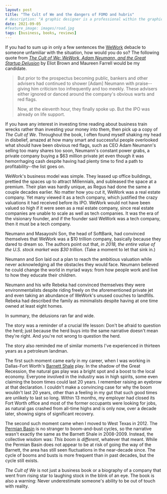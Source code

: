 ```yaml
---
layout: post
title: "The Cult of We and the dangers of FOMO and hubris"
# description: "A graphic designer is a professional within the graphic design and graphic arts industry."
date: 2021-09-05
#feature_image: images/road.jpg
tags: [business, books, reviews]
---
```


If you had to sum up in only a few sentences the [WeWork](https://en.wikipedia.org/wiki/WeWork) debacle to someone unfamiliar with the situation, how would you do so? The following quote from *[The Cult of We: WeWork, Adam Neumann, and the Great Startup Delusion](https://www.amazon.com/Cult-We-Neumann-Startup-Delusion-ebook/dp/B08FHC77MT/ref=sr_1_1?dchild=1&keywords=The+cult+of+we&qid=1630936360&sr=8-1)* by Eliot Brown and Maureen Farrell would be my candidate.

> But prior to the prospectus becoming public, bankers and other advisers had continued to shower \[Adam\] Neumann with praise--giving him criticism too infrequently and too meekly. These advisers either ignored or danced around the company's obvious warts and red flags.
>
> Now, at the eleventh hour, they finally spoke up. But the IPO was already on life support.

If you have any interest in investing time reading about business train wrecks rather than investing your money into them, then pick up a copy of *The Cult of We*. Throughout the book, I often found myself shaking my head in disbelief, amazed at how many smart and successful people overlooked what should have been obvious red flags, such as CEO Adam Neumann's selling too many shares too soon, Neumann's constant power grabs, a private company buying a $63 million private jet even though it was hemorrhaging cash despite having had plenty time to find a path to profitability--the list goes on.

WeWork's business model was simple. They leased up office buildings, prettied the spaces up to attract Millennials, and subleased the space at a premium. Their plan was hardly unique, as Regus had done the same a couple decades earlier. No matter how you cut it, WeWork was a real estate company. Yet many viewed it as a tech company, which justified the crazy valuations it had received before its IPO. WeWork would not have been valued so high if it were seen as a real estate company, since real estate companies are unable to scale as well as tech companies. It was the era of the visionary founder, and if the founder said WeWork was a tech company, then it must be a tech company.

Neumann and Masayoshi Son, the head of SoftBank, had convinced themselves that WeWork was a $10 trillion company, basically because they dared to dream so. The authors point out that, *in 2018, the entire value of the U.S. stock market was $30 trillion.* (Take a moment to let that sink in.)

Neumann and Son laid out a plan to reach the ambitious valuation while never acknowledging all the obstacles they would face. Neumann believed he could change the world in myriad ways: from how people work and live to how they educate their children.

Neumann and his wife Rebeka had convinced themselves they were environmentalists despite riding freely on the aforementioned private jet and even taking an abundance of WeWork's unused couches to landfills. Rebeka had described the family as minimalists despite having at one time owned at least eight homes.

In summary, the delusions ran far and wide.

The story was a reminder of a crucial life lesson: Don't be afraid to question the herd; just because the herd buys into the same narrative doesn't mean they're right. And you're not wrong to question the herd.

The story also reminded me of similar moments I've experienced in thirteen years as a petroleum landman.

The first such moment came early in my career, when I was working in Dallas-Fort Worth's [Barnett Shale](https://en.wikipedia.org/wiki/Barnett_Shale) play. In the shadow of the Great Recession, the natural gas play was a bright spot and a boost to the local economy. Everyone involved in the industry was in high spirits, some even claiming the boom times could last 20 years. I remember raising an eyebrow at that declaration. I couldn't make a convincing case for why the boom wouldn't last 20 years, other than a feeling in my gut that such good times are unlikely to last so long. Within 13 months, my employer had closed its Fort Worth office and most of the former occupants were looking for jobs, as natural gas crashed from all-time highs and is only now, over a decade later, showing signs of significant recovery.

The second such moment came when I moved to West Texas in 2012. The [Permian Basin](https://en.wikipedia.org/wiki/Permian_Basin_(North_America)) is no stranger to boom-and-bust cycles, so the narrative wasn't exactly the same as the Barnett Shale in 2008-2009. Instead, the collective wisdom was: *This boom is different*, whatever that meant. While the Permian Basin does not appear to be at risk of going the way of the Barnett, the area has still seen fluctuations in the near-decade since. The cycle of booms and busts is more frequent than in past decades, but the cycle still exists.

*The Cult of We* is not just a business book or a biography of a company that went from rising star to laughing stock in the blink of an eye. The book is also a warning: Never underestimate someone's ability to be out of touch with reality.
